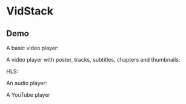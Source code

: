 # VidStack

## Demo

A basic video player:

<VidStack
  src="https://files.vidstack.io/sprite-fight/720p.mp4"
  poster="https://files.vidstack.io/sprite-fight/poster.webp"
/>

A video player with poster, tracks, subtitles, chapters and thumbnails:

<VidStack
  title="Agent 327 Operation Barber Shop"
  poster="https://files.vidstack.io/agent-327/poster.png"
  :src="[
    {
      src: 'https://files.vidstack.io/agent-327/720p.mp4',
      type: 'video/mp4',
      width: 1280,
      height: 720,
    },
    {
      src:  'https://files.vidstack.io/agent-327/720p.avi',
      type: 'video/avi',
      width: 1280,
      height: 720,
    },
    {
      src:  'https://files.vidstack.io/agent-327/720p.ogv',
      type: 'video/ogg',
      width: 1280,
      height: 720,
    },
  ]"
  :tracks="[
    {
      src: 'https://files.vidstack.io/agent-327/subs/english.vtt',
      label: 'English',
      language: 'en-US',
      kind: 'subtitles',
      default: true,
    },
    {
      src: 'https://files.vidstack.io/agent-327/subs/spanish.vtt',
      label: 'Spanish',
      language: 'es-ES',
      kind: 'subtitles',
    },
    {
      src: 'https://files.vidstack.io/agent-327/subs/french.vtt',
      label: 'French',
      language: 'fr-FR',
      kind: 'subtitles',
    },
    {
      src: 'https://files.vidstack.io/agent-327/subs/german.vtt',
      label: 'German',
      language: 'ge-GE',
      kind: 'subtitles',
    },
    {
      src: 'https://files.vidstack.io/agent-327/subs/italian.vtt',
      label: 'Italian',
      language: 'it-IT',
      kind: 'subtitles',
    },
    {
      src: 'https://files.vidstack.io/agent-327/subs/russian.vtt',
      label: 'Russian',
      language: 'ru-RU',
      kind: 'subtitles',
    },
    // Chapters
    {
      src: 'https://files.vidstack.io/agent-327/chapters.vtt',
      kind: 'chapters',
      language: 'en-US',
      default: true,
    },
  ]"
  thumbnails="https://files.vidstack.io/agent-327/thumbnails.vtt"
/>

HLS:

<VidStack
  src="https://files.vidstack.io/sprite-fight/hls/stream.m3u8"
  :tracks="[
    {
      src: 'https://files.vidstack.io/agent-327/subs/english.vtt',
      label: 'English',
      language: 'en-US',
      kind: 'subtitles',
      default: true,
    },
    {
      src: 'https://files.vidstack.io/agent-327/subs/spanish.vtt',
      label: 'Spanish',
      language: 'es-ES',
      kind: 'subtitles',
    },
    {
      src: 'https://files.vidstack.io/agent-327/subs/french.vtt',
      label: 'French',
      language: 'fr-FR',
      kind: 'subtitles',
    },
    {
      src: 'https://files.vidstack.io/agent-327/subs/german.vtt',
      label: 'German',
      language: 'ge-GE',
      kind: 'subtitles',
    },
    {
      src: 'https://files.vidstack.io/agent-327/subs/italian.vtt',
      label: 'Italian',
      language: 'it-IT',
      kind: 'subtitles',
    },
    {
      src: 'https://files.vidstack.io/agent-327/subs/russian.vtt',
      label: 'Russian',
      language: 'ru-RU',
      kind: 'subtitles',
    },
    // Chapters
    {
      src: 'https://files.vidstack.io/agent-327/chapters.vtt',
      kind: 'chapters',
      language: 'en-US',
      default: true,
    },
  ]"
  thumbnails="https://files.vidstack.io/agent-327/thumbnails.vtt"
/>

An audio player:

<VidStack
  src="//theme-hope-assets.vuejs.press/files/sample.mp3"
  title="VidStack Audio Demo"
/>

A YouTube player

<VidStack
  src="youtube/_cMxraX_5RE"
  title="VidStack YouTube Demo"
/>
